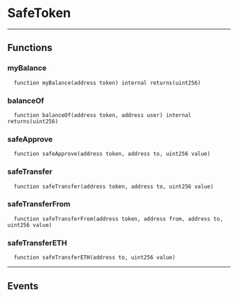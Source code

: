 # SafeToken




___

## Functions

### myBalance

```solidity
  function myBalance(address token) internal returns(uint256)
```




### balanceOf

```solidity
  function balanceOf(address token, address user) internal returns(uint256)
```




### safeApprove

```solidity
  function safeApprove(address token, address to, uint256 value)
```




### safeTransfer

```solidity
  function safeTransfer(address token, address to, uint256 value)
```




### safeTransferFrom

```solidity
  function safeTransferFrom(address token, address from, address to, uint256 value)
```




### safeTransferETH

```solidity
  function safeTransferETH(address to, uint256 value)
```





___

## Events

